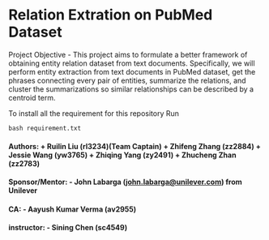 # Relation Extration on PubMed Dataset
Project Objective - This project aims to formulate a better framework of obtaining entity relation dataset from text documents. Specifically, we will perform entity extraction from text documents in PubMed dataset, get the phrases connecting every pair of entities, summarize the relations, and cluster the summarizations so similar relationships can be described by a centroid term. 

To install all the requirement for this repository
Run 
```
bash requirement.txt
```

####  Authors: + Ruilin Liu (rl3234)(Team Captain) + Zhifeng Zhang (zz2884) + Jessie Wang (yw3765) + Zhiqing Yang (zy2491) + Zhucheng Zhan (zz2783) 
####  Sponsor/Mentor: - John Labarga (john.labarga@unilever.com) from Unilever
####  CA: - Aayush Kumar Verma (av2955)
####  instructor: - Sining Chen (sc4549)
